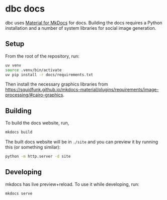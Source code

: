 <!--
Copyright 2025 Columnar Technologies Inc.

Licensed under the Apache License, Version 2.0 (the "License");
you may not use this file except in compliance with the License.
You may obtain a copy of the License at

    http://www.apache.org/licenses/LICENSE-2.0

Unless required by applicable law or agreed to in writing, software
distributed under the License is distributed on an "AS IS" BASIS,
WITHOUT WARRANTIES OR CONDITIONS OF ANY KIND, either express or implied.
See the License for the specific language governing permissions and
limitations under the License.
-->

# dbc docs

dbc uses [Material for MkDocs](https://squidfunk.github.io/mkdocs-material/) for docs.
Building the docs requires a Python installation and a number of system libraries for social image generation.

## Setup

From the root of the repository, run:

```sh
uv venv
source .venv/bin/activate
uv pip install -r docs/requirements.txt
```

Then install the necessary graphics libraries from https://squidfunk.github.io/mkdocs-material/plugins/requirements/image-processing/#cairo-graphics.

## Building

To build the docs website, run,

```sh
mkdocs build
```

The built docs website will be in `./site` and you can preview it by running this (or something similar):

```sh
python -m http.server -d site
```

## Developing

mkdocs has live preview+reload. To use it while developing, run:

```sh
mkdocs serve
```
